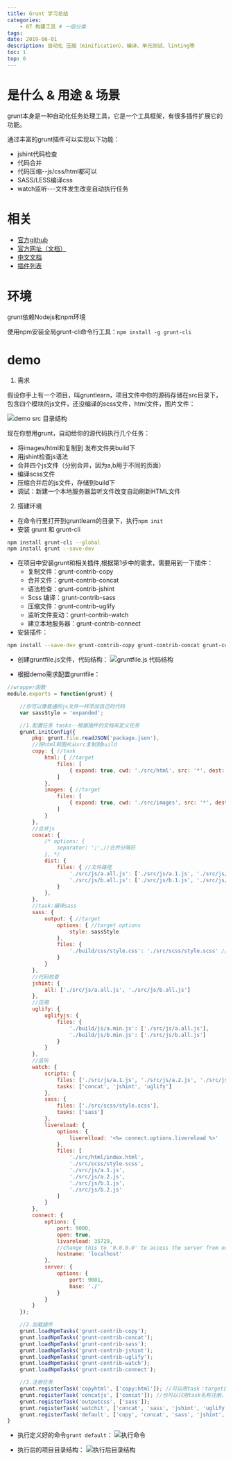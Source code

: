 ```yaml
---
title: Grunt 学习总结
categories:
    - 07 构建工具 # 一级分类
tags:
date: 2019-06-01
description: 自动化 压缩（minification）、编译、单元测试、linting等
toc: 1
top: 0
---
```


# 是什么 & 用途 & 场景
grunt本身是一种自动化任务处理工具，它是一个工具框架，有很多插件扩展它的功能。

通过丰富的grunt插件可以实现以下功能：
- jshint代码检查
- 代码合并
- 代码压缩--js/css/html都可以
- SASS/LESS编译css
- watch监听---文件发生改变自动执行任务

# 相关
- [官方github](https://github.com/gruntjs)
- [官方网址（文档）](https://gruntjs.com/)
- [中文文档](http://www.gruntjs.net/)
- [插件列表](https://gruntjs.com/plugins)

# 环境
grunt依赖Nodejs和npm环境

使用npm安装全局grunt-cli命令行工具：`npm install -g grunt-cli`

# demo
1. 需求

假设你手上有一个项目，叫gruntlearn，项目文件中你的源码存储在src目录下，包含四个模块的js文件，还没编译的scss文件，html文件，图片文件：

![demo src 目录结构](/images/grunt/grunt01.png)

现在你想用grunt，自动给你的源代码执行几个任务：
- 将images/html和复制到 发布文件夹build下
- 用jshint检查js语法
- 合并四个js文件（分别合并，因为a,b用于不同的页面）
- 编译scss文件
- 压缩合并后的js文件，存储到build下
- 调试：新建一个本地服务器监听文件改变自动刷新HTML文件

2. 搭建环境

- 在命令行里打开到gruntlearn的目录下，执行`npm init`
- 安装 grunt 和 grunt-cli
```bash
npm install grunt-cli --global
npm install grunt --save-dev
```

- 在项目中安装grunt和相关插件,根据第1步中的需求，需要用到一下插件：
    - 复制文件：grunt-contrib-copy
    - 合并文件：grunt-contrib-concat
    - 语法检查：grunt-contrib-jshint
    - Scss 编译：grunt-contrib-sass
    - 压缩文件：grunt-contrib-uglify
    - 监听文件变动：grunt-contrib-watch
    - 建立本地服务器：grunt-contrib-connect
- 安装插件：
```bash
npm install --save-dev grunt-contrib-copy grunt-contrib-concat grunt-contrib-jshint grunt-contrib-sass grunt-contrib-uglify grunt-contrib-watch grunt-contrib-connect
```
- 创建gruntfile.js文件，代码结构：
![gruntfile.js 代码结构](/images/grunt/grunt02.png)

- 根据demo需求配置gruntfile：
```js
//wrapper函数
module.exports = function(grunt) {

    //你可以像普通的js文件一样添加自己的代码
    var sassStyle = 'expanded';

    //1.配置任务 tasks--根据插件的文档来定义任务
    grunt.initConfig({
        pkg: grunt.file.readJSON('package.json'),
        //将html和图片从src复制到build
        copy: { //task
            html: { //target
                files: [
                    { expand: true, cwd: './src/html', src: '*', dest: './build/html/' }
                ]
            },
            images: { //target
                files: [
                    { expand: true, cwd: './src/images', src: '*', dest: './build/images/' }
                ]
            }
        },
        //合并js
        concat: {
            /* options: {
                separator: ';',//合并分隔符
            }, */
            dist: {
                files: { //文件路径
                    './src/js/a.all.js': ['./src/js/a.1.js', './src/js/a.2.js'],
                    './src/js/b.all.js': ['./src/js/b.1.js', './src/js/b.2.js']
                }
            },
        },
        //task:编译sass
        sass: {
            output: { //target
                options: { //target options
                    style: sassStyle
                },
                files: {
                    './build/css/style.css': './src/scss/style.scss' //'目标文件':'源文件'
                }
            }
        },
        //代码检查
        jshint: {
            all: ['./src/js/a.all.js', './src/js/b.all.js']
        },
        //压缩
        uglify: {
            uglifyjs: {
                files: {
                    './build/js/a.min.js': ['./src/js/a.all.js'],
                    './build/js/b.min.js': ['./src/js/b.all.js']
                }
            }
        },
        //监听
        watch: {
            scripts: {
                files: ['./src/js/a.1.js', './src/js/a.2.js', './src/js/b.1.js', '/src/js/b.2.js'],
                tasks: ['concat', 'jshint', 'uglify']
            },
            sass: {
                files: ['./src/scss/style.scss'],
                tasks: ['sass']
            },
            livereload: {
                options: {
                    liverelload: '<%= connect.options.livereload %>'
                },
                files: [
                    './src/html/index.html',
                    './src/scss/style.scss',
                    './src/js/a.1.js',
                    './src/js/a.2.js',
                    './src/js/b.1.js',
                    './src/js/b.2.js'
                ]
            }
        },
        connect: {
            options: {
                port: 9000,
                open: true,
                livareload: 35729,
                //change this to '0.0.0.0' to access the server from outside
                hostname: 'localhost'
            },
            server: {
                options: {
                    port: 9001,
                    base: './'
                }
            }
        }
    });

    //2.加载插件
    grunt.loadNpmTasks('grunt-contrib-copy');
    grunt.loadNpmTasks('grunt-contrib-concat');
    grunt.loadNpmTasks('grunt-contrib-sass');
    grunt.loadNpmTasks('grunt-contrib-jshint');
    grunt.loadNpmTasks('grunt-contrib-uglify');
    grunt.loadNpmTasks('grunt-contrib-watch');
    grunt.loadNpmTasks('grunt-contrib-connect');

    //3.注册任务
    grunt.registerTask('copyhtml', ['copy:html']); //可以用task：target的方法分别注册
    grunt.registerTask('concatjs', ['concat']); //也可以只用task名称注册，默认执行task下全部target
    grunt.registerTask('outputcss', ['sass']);
    grunt.registerTask('watchit', ['concat', 'sass', 'jshint', 'uglify', 'connect', 'watch']);
    grunt.registerTask('default', ['copy', 'concat', 'sass', 'jshint', 'uglify']);
}
```

- 执行定义好的命令`grunt default`：
![执行命令](/images/grunt/grunt03.png)

- 执行后的项目目录结构：
![执行后目录结构](/images/grunt/grunt04.png)
